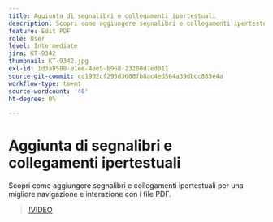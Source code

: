 ```yaml
---
title: Aggiunta di segnalibri e collegamenti ipertestuali
description: Scopri come aggiungere segnalibri e collegamenti ipertestuali per una migliore navigazione e interazione con i file PDF
feature: Edit PDF
role: User
level: Intermediate
jira: KT-9342
thumbnail: KT-9342.jpg
exl-id: 1d3a8588-e1ee-4ee5-b968-23200d7ed011
source-git-commit: cc1902cf295d3608fb8ac4ed564a39dbcc885e4a
workflow-type: tm+mt
source-wordcount: '40'
ht-degree: 0%

---
```


# Aggiunta di segnalibri e collegamenti ipertestuali

Scopri come aggiungere segnalibri e collegamenti ipertestuali per una migliore navigazione e interazione con i file PDF.

>[!VIDEO](https://video.tv.adobe.com/v/347058?quality=12&learn=on&hidetitle=true&captions=ita)

